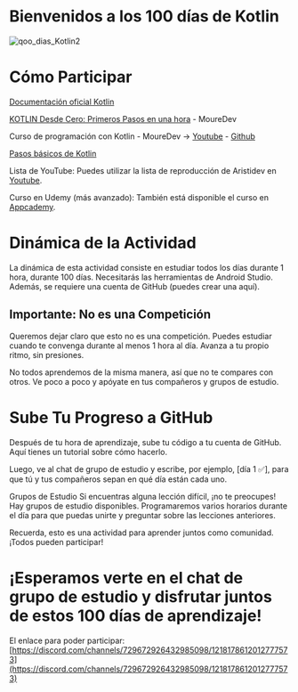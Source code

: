 # Bienvenidos a los 100 días de Kotlin

![qoo_dias_Kotlin2](https://media.discordapp.net/attachments/1218178612012777573/1221765957383360532/100_dias_Kotlin_v2.jpg?ex=6613c537&is=66015037&hm=188a09a037c7657c2e2f5305297c2bc43a78244b1ce6954667737106ab6cb977&=&format=webp)


# Cómo Participar
[Documentación oficial Kotlin](https://kotlinlang.org/)

[KOTLIN Desde Cero: Primeros Pasos en una hora](https://www.youtube.com/watch?v=T3ugOYTRF7c&ab_channel=MoureDevbyBraisMoure) - MoureDev

Curso de programación con Kotlin - MoureDev -> [Youtube](https://www.youtube.com/playlist?list=PLNdFk2_brsReZeIQ1-2r783GWus0ZZ5io) - [Github](https://github.com/mouredev/KotlinDesdeCero)

[Pasos básicos de Kotlin](https://www.tutorialspoint.com/kotlin/index.htm)

Lista de YouTube: Puedes utilizar la lista de reproducción de Aristidev en [Youtube](https://www.youtube.com/playlist?list=PL8ie04dqq7_OcBYDpvHrcSFVoggLi3cm_).

Curso en Udemy (más avanzado): También está disponible el curso en [Appcademy](https://www.appcademy.dev/view/courses/jetpack-compose-curso-definitivo-desde-0-2023/1811639-introduccion-a-compose/5759378-que-es-jetpack-compose).

# Dinámica de la Actividad
La dinámica de esta actividad consiste en estudiar todos los días durante 1 hora, durante 100 días. Necesitarás las herramientas de Android Studio. Además, se requiere una cuenta de GitHub (puedes crear una aquí).

## Importante: No es una Competición
Queremos dejar claro que esto no es una competición. Puedes estudiar cuando te convenga durante al menos 1 hora al día. Avanza a tu propio ritmo, sin presiones.

No todos aprendemos de la misma manera, así que no te compares con otros. Ve poco a poco y apóyate en tus compañeros y grupos de estudio.

# Sube Tu Progreso a GitHub
Después de tu hora de aprendizaje, sube tu código a tu cuenta de GitHub. Aquí tienes un tutorial sobre cómo hacerlo.

Luego, ve al chat de grupo de estudio y escribe, por ejemplo, [día 1 ✅], para que tú y tus compañeros sepan en qué día están cada uno.

Grupos de Estudio
Si encuentras alguna lección difícil, ¡no te preocupes! Hay grupos de estudio disponibles. Programaremos varios horarios durante el día para que puedas unirte y preguntar sobre las lecciones anteriores.

Recuerda, esto es una actividad para aprender juntos como comunidad. ¡Todos pueden participar!

# ¡Esperamos verte en el chat de grupo de estudio y disfrutar juntos de estos 100 días de aprendizaje!
El enlace para poder participar: [https://discord.com/channels/729672926432985098/1218178612012777573](https://discord.com/channels/729672926432985098/1218178612012777573)
